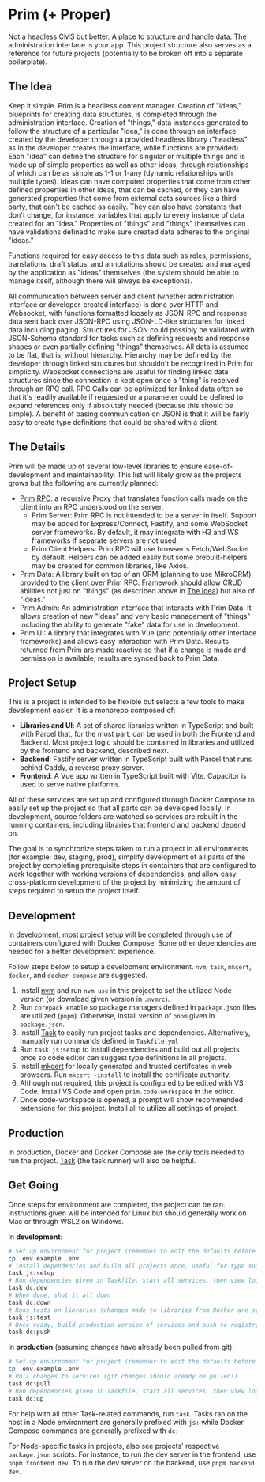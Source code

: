 # Prim (+ Proper)

Not a headless CMS but better. A place to structure and handle data. The administration interface is your app. This project structure also serves as a reference for future projects (potentially to be broken off into a separate boilerplate).

## The Idea

Keep it simple. Prim is a headless content manager. Creation of "ideas," blueprints for creating data structures, is completed through the administration interface. Creation of "things," data instances generated to follow the structure of a particular "idea," is done through an interface created by the developer through a provided headless library ("headless" as in the developer creates the interface, while functions are provided). Each "idea" can define the structure for singular or multiple things and is made up of simple properties as well as other ideas, through relationships of which can be as simple as 1-1 or 1-any (dynamic relationships with multiple types). Ideas can have computed properties that come from other defined properties in other ideas, that can be cached, or they can have generated properties that come from external data sources like a third party, that can't be cached as easily. They can also have constants that don't change, for instance: variables that apply to every instance of data created for an "idea." Properties of "things" and "things" themselves can have validations defined to make sure created data adheres to the original "ideas."

Functions required for easy access to this data such as roles, permissions, translations, draft status, and annotations should be created and managed by the application as "ideas" themselves (the system should be able to manage itself, although there will always be exceptions).

All communication between server and client (whether administration interface or developer-created interface) is done over HTTP and Websocket, with functions formatted loosely as JSON-RPC and response data sent back over JSON-RPC using JSON-LD-like structures for linked data including paging. Structures for JSON could possibly be validated with JSON-Schema standard for tasks such as defining requests and response shapes or even partially defining "things" themselves. All data is assumed to be flat, that is, without hierarchy. Hierarchy may be defined by the developer through linked structures but shouldn't be recognized in Prim for simplicity. Websocket connections are useful for finding linked data structures since the connection is kept open once a "thing" is received through an RPC call. RPC Calls can be optimized for linked data often so that it's readily available if requested or a parameter could be defined to expand references only if absolutely needed (because this should be simple). A benefit of basing communication on JSON is that it will be fairly easy to create type definitions that could be shared with a client.

## The Details

Prim will be made up of several low-level libraries to ensure ease-of-development and maintainability. This list will likely grow as the projects grows but the following are currently planned:

- [Prim RPC](./libraries/packages/prim/README.md): a recursive Proxy that translates function calls made on the client into an RPC understood on the server.
  - Prim Server: Prim RPC is not intended to be a server in itself. Support may be added for Express/Connect, Fastify, and some WebSocket server frameworks. By default, it may integrate with H3 and WS frameworks if separate servers are not used.
  - Prim Client Helpers: Prim RPC will use browser's Fetch/WebSocket by default. Helpers can be added easily but some prebuilt-helpers may be created for common libraries, like Axios.
- Prim Data: A library built on top of an ORM (planning to use MikroORM) provided to the client over Prim RPC. Framework should allow CRUD abilities not just on "things" (as described above in [The Idea](#the-idea)) but also of "ideas."
- Prim Admin: An administration interface that interacts with Prim Data. It allows creation of new "ideas" and very basic management of "things" including the ability to generate "fake" data for use in development.
- Prim UI: A library that integrates with Vue (and potentially other interface frameworks) and allows easy interaction with Prim Data. Results returned from Prim are made reactive so that if a change is made and permission is available, results are synced back to Prim Data.

## Project Setup

This is a project is intended to be flexible but selects a few tools to make development easier. It is a monorepo composed of:

- **Libraries and UI**: A set of shared libraries written in TypeScript and built with Parcel that, for the most part, can be used in both the Frontend and Backend. Most project logic should be contained in libraries and utilized by the frontend and backend, described next.
- **Backend**: Fastify server written in TypeScript built with Parcel that runs behind Caddy, a reverse proxy server.
- **Frontend**: A Vue app written in TypeScript built with Vite. Capacitor is used to serve native platforms.

All of these services are set up and configured through Docker Compose to easily set up the project so that all parts can be developed locally. In development, source folders are watched so services are rebuilt in the running containers, including libraries that frontend and backend depend on.

The goal is to synchronize steps taken to run a project in all environments (for example: dev, staging, prod), simplify development of all parts of the project by completing prerequisite steps in containers that are configured to work together with working versions of dependencies, and allow easy cross-platform development of the project by minimizing the amount of steps required to setup the project itself.

## Development

In development, most project setup will be completed through use of containers configured with Docker Compose. Some other dependencies are needed for a better development experience.

Follow steps below to setup a development environment. `nvm`, `task`, `mkcert`, `docker`, and `docker compose` are suggested.

1. Install [nvm](https://github.com/nvm-sh/nvm) and run `nvm use` in this project to set the utilized Node version (or download given version in `.nvmrc`).
2. Run `corepack enable` so package managers defined in `package.json` files are utilized (`pnpm`). Otherwise, install version of `pnpm` given in `package.json`.
3. Install [Task](https://github.com/go-task/task) to easily run project tasks and dependencies. Alternatively, manually run commands defined in `Taskfile.yml`
4. Run `task js:setup` to install dependencies and build out all projects once so code editor can suggest type definitions in all projects.
5. Install [mkcert](https://github.com/FiloSottile/mkcert) for locally generated and trusted certifcates in web browsers. Run `mkcert -install` to install the certificate authority.
6. Although not required, this project is configured to be edited with VS Code. Install VS Code and open `prim.code-workspace` in the editor.
7. Once code-workspace is opened, a prompt will show recommended extensions for this project. Install all to utilize all settings of project.

## Production

In production, Docker and Docker Compose are the only tools needed to run the project. [Task](https://github.com/go-task/task) (the task runner) will also be helpful.

## Get Going

Once steps for environment are completed, the project can be ran. Instructions given will be intended for Linux but should generally work on Mac or through WSL2 on Windows.

In **development**:

```bash
# Set up environment for project (remember to edit the defaults before running)
cp .env.example .env
# Install dependencies and build all projects once, useful for type suggestions with editor
task js:setup
# Run dependencies given in Taskfile, start all services, then view logs (Ctrl-C will not shut it down)
task dc:dev
# When done, shut it all down
task dc:down
# Runs tests on libraries (changes made to libraries from Docker are synced back to host)
task js:test
# Once ready, build production version of services and push to registry
task dc:push
```

In **production** (assuming changes have already been pulled from git):

```bash
# Set up environment for project (remember to edit the defaults before running)
cp .env.example .env
# Pull changes to services (git changes should aready be pulled!)
task dc:pull
# Run dependencies given in Taskfile, start all services, then view logs (Ctrl-C will not shut it down)
task dc:up
```

For help with all other Task-related commands, run `task`. Tasks ran on the host in a Node environment are generally prefixed with `js:` while Docker Compose commands are generally prefixed with `dc:`

For Node-specific tasks in projects, also see projects' respective `package.json` scripts. For instance, to run the dev server in the frontend, use `pnpm frontend dev`. To run the dev server on the backend, use `pnpm backend dev`.

